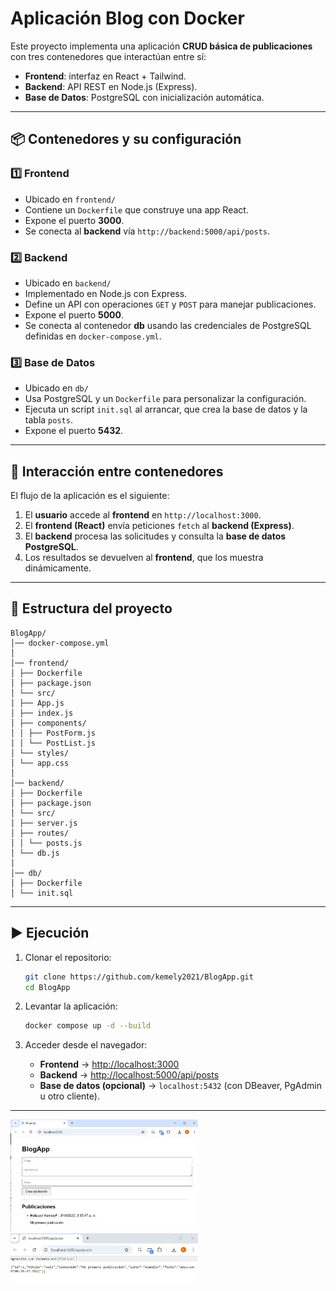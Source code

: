 # Aplicación Blog con Docker

Este proyecto implementa una aplicación **CRUD básica de publicaciones** con tres contenedores que interactúan entre sí:

- **Frontend**: interfaz en React + Tailwind.  
- **Backend**: API REST en Node.js (Express).  
- **Base de Datos**: PostgreSQL con inicialización automática.  

---

## 📦 Contenedores y su configuración

### 1️⃣ Frontend
- Ubicado en `frontend/`  
- Contiene un `Dockerfile` que construye una app React.  
- Expone el puerto **3000**.  
- Se conecta al **backend** vía `http://backend:5000/api/posts`.

### 2️⃣ Backend
- Ubicado en `backend/`  
- Implementado en Node.js con Express.  
- Define un API con operaciones `GET` y `POST` para manejar publicaciones.  
- Expone el puerto **5000**.  
- Se conecta al contenedor **db** usando las credenciales de PostgreSQL definidas en `docker-compose.yml`.

### 3️⃣ Base de Datos
- Ubicado en `db/`  
- Usa PostgreSQL y un `Dockerfile` para personalizar la configuración.  
- Ejecuta un script `init.sql` al arrancar, que crea la base de datos y la tabla `posts`.  
- Expone el puerto **5432**.

---

## 🔗 Interacción entre contenedores

El flujo de la aplicación es el siguiente:

1. El **usuario** accede al **frontend** en `http://localhost:3000`.  
2. El **frontend (React)** envía peticiones `fetch` al **backend (Express)**.  
3. El **backend** procesa las solicitudes y consulta la **base de datos PostgreSQL**.  
4. Los resultados se devuelven al **frontend**, que los muestra dinámicamente.  

---

## 📂 Estructura del proyecto
```
BlogApp/
│── docker-compose.yml
│
│── frontend/
│ ├── Dockerfile
│ ├── package.json
│ └── src/
│ ├── App.js
│ ├── index.js
│ ├── components/
│ │ ├── PostForm.js
│ │ └── PostList.js
│ └── styles/
│ └── app.css
│
│── backend/
│ ├── Dockerfile
│ ├── package.json
│ └── src/
│ ├── server.js
│ ├── routes/
│ │ └── posts.js
│ └── db.js
│
│── db/
│ ├── Dockerfile
│ └── init.sql
```
---

## ▶️ Ejecución

1. Clonar el repositorio:
   ```bash
   git clone https://github.com/kemely2021/BlogApp.git
   cd BlogApp
   ```

2. Levantar la aplicación:
   ```bash
   docker compose up -d --build
   ```

3. Acceder desde el navegador:
   - **Frontend** → [http://localhost:3000](http://localhost:3000)  
   - **Backend** → [http://localhost:5000/api/posts](http://localhost:5000/api/posts)  
   - **Base de datos (opcional)** → `localhost:5432` (con DBeaver, PgAdmin u otro cliente).
---

<p float="left">
  <img src="https://github.com/kemely2021/CLOUD_LAB/blob/main/IMAGENES/blog.png?raw=true" width="300" />
  <img src="https://github.com/kemely2021/CLOUD_LAB/blob/main/IMAGENES/blog1.png?raw=true" width="300" />
</p>